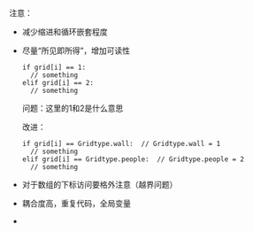 注意：

* 减少缩进和循环嵌套程度

* 尽量“所见即所得”，增加可读性

  ```
  if grid[i] == 1:  
  	// something
  elif grid[i] == 2:
  	// something
  ```

  问题：这里的1和2是什么意思

  改进：

  ```
  if grid[i] == Gridtype.wall:  // Gridtype.wall = 1
  	// something
  elif grid[i] == Gridtype.people:  // Gridtype.people = 2
  	// something
  ```

* 对于数组的下标访问要格外注意（越界问题）

* 耦合度高，重复代码，全局变量

* 